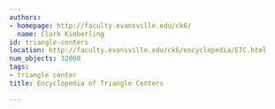 ```yaml
---
authors:
- homepage: http://faculty.evansville.edu/ck6/
  name: Clark Kimberling
id: triangle-centers
location: http://faculty.evansville.edu/ck6/encyclopedia/ETC.html
num_objects: 32000
tags:
- triangle center
title: Encyclopedia of Triangle Centers

---
```


